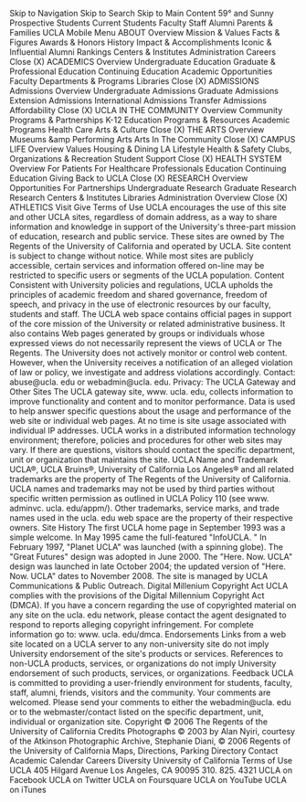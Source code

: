 Skip to Navigation Skip to Search Skip to Main Content 59° and Sunny Prospective Students Current Students Faculty Staff Alumni Parents & Families UCLA Mobile Menu ABOUT Overview Mission & Values Facts & Figures Awards & Honors History Impact & Accomplishments Iconic & Influential Alumni Rankings Centers & Institutes Administration Careers Close (X) ACADEMICS Overview Undergraduate Education Graduate & Professional Education Continuing Education Academic Opportunities Faculty Departments & Programs Libraries Close (X) ADMISSIONS Admissions Overview Undergraduate Admissions Graduate Admissions Extension Admissions International Admissions Transfer Admissions Affordability Close (X) UCLA IN THE COMMUNITY Overview Community Programs & Partnerships K-12 Education Programs & Resources Academic Programs Health Care Arts & Culture Close (X) THE ARTS Overview Museums &amp Performing Arts Arts In The Community Close (X) CAMPUS LIFE Overview Values Housing & Dining LA Lifestyle Health & Safety Clubs, Organizations & Recreation Student Support Close (X) HEALTH SYSTEM Overview For Patients For Healthcare Professionals Education Continuing Education Giving Back to UCLA Close (X) RESEARCH Overview Opportunities For Partnerships Undergraduate Research Graduate Research Research Centers & Institutes Libraries Administration Overview Close (X) ATHLETICS Visit Give Terms of Use UCLA encourages the use of this site and other UCLA sites, regardless of domain address, as a way to share information and knowledge in support of the University's three-part mission of education, research and public service. These sites are owned by The Regents of the University of California and operated by UCLA. Site content is subject to change without notice. While most sites are publicly accessible, certain services and information offered on-line may be restricted to specific users or segments of the UCLA population. Content Consistent with University policies and regulations, UCLA upholds the principles of academic freedom and shared governance, freedom of speech, and privacy in the use of electronic resources by our faculty, students and staff. The UCLA web space contains official pages in support of the core mission of the University or related administrative business. It also contains Web pages generated by groups or individuals whose expressed views do not necessarily represent the views of UCLA or The Regents. The University does not actively monitor or control web content. However, when the University receives a notification of an alleged violation of law or policy, we investigate and address violations accordingly. Contact: abuse@ucla. edu or webadmin@ucla. edu. Privacy: The UCLA Gateway and Other Sites The UCLA gateway site, www. ucla. edu, collects information to improve functionality and content and to monitor performance. Data is used to help answer specific questions about the usage and performance of the web site or individual web pages. At no time is site usage associated with individual IP addresses. UCLA works in a distributed information technology environment; therefore, policies and procedures for other web sites may vary. If there are questions, visitors should contact the specific department, unit or organization that maintains the site. UCLA Name and Trademark UCLA®, UCLA Bruins®, University of California Los Angeles® and all related trademarks are the property of The Regents of the University of California. UCLA names and trademarks may not be used by third parties without specific written permission as outlined in UCLA Policy 110 (see www. adminvc. ucla. edu/appm/). Other trademarks, service marks, and trade names used in the ucla. edu web space are the property of their respective owners. Site History The first UCLA home page in September 1993 was a simple welcome. In May 1995 came the full-featured "InfoUCLA. " In February 1997, "Planet UCLA" was launched (with a spinning globe). The "Great Futures" design was adopted in June 2000. The "Here. Now. UCLA" design was launched in late October 2004; the updated version of "Here. Now. UCLA" dates to November 2008. The site is managed by UCLA Communications & Public Outreach. Digital Millenium Copyright Act UCLA complies with the provisions of the Digital Millennium Copyright Act (DMCA). If you have a concern regarding the use of copyrighted material on any site on the ucla. edu network, please contact the agent designated to respond to reports alleging copyright infringement. For complete information go to: www. ucla. edu/dmca. Endorsements Links from a web site located on a UCLA server to any non-university site do not imply University endorsement of the site's products or services. References to non-UCLA products, services, or organizations do not imply University endorsement of such products, services, or organizations. Feedback UCLA is committed to providing a user-friendly environment for students, faculty, staff, alumni, friends, visitors and the community. Your comments are welcomed. Please send your comments to either the webadmin@ucla. edu or to the webmaster/contact listed on the specific department, unit, individual or organization site. Copyright © 2006 The Regents of the University of California Credits Photographs © 2003 by Alan Nyiri, courtesy of the Atkinson Photographic Archive, Stephanie Diani, © 2006 Regents of the University of California Maps, Directions, Parking Directory Contact Academic Calendar Careers Diversity University of California Terms of Use UCLA 405 Hilgard Avenue Los Angeles, CA 90095 310. 825. 4321 UCLA on Facebook UCLA on Twitter UCLA on Foursquare UCLA on YouTube UCLA on iTunes